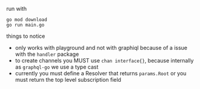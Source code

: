 run with
```
go mod download
go run main.go
```

things to notice

- only works with playground and not with graphiql because of a issue with the `handler` package
- to create channels you MUST use `chan interface{}`, because internally as `graphql-go` we use a type cast
- currently you must define a Resolver that returns `params.Root` or you must return the top level subscription field
